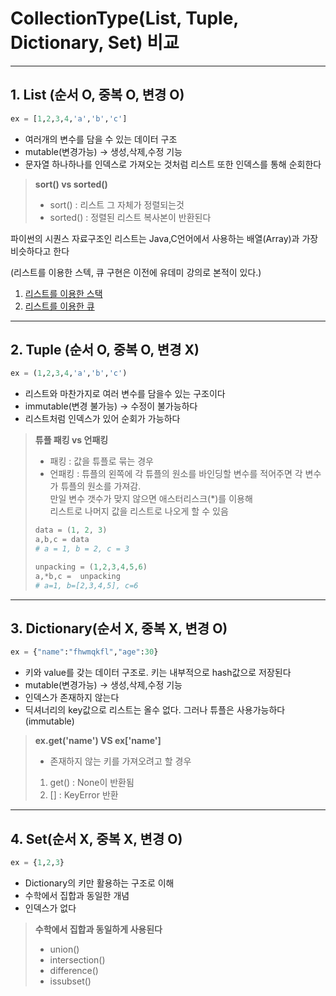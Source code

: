 # CollectionType(List, Tuple, Dictionary, Set) 비교

---
## 1.  List (순서 O, 중복 O, 변경 O)
```python
ex = [1,2,3,4,'a','b','c']
```
* 여러개의 변수를 담을 수 있는 데이터 구조
* mutable(변경가능) → 생성,삭제,수정 기능
* 문자열 하나하나를 인덱스로 가져오는 것처럼 리스트 또한 인덱스를 통해 순회한다

> **sort() vs sorted()**
> * sort() : 리스트 그 자체가 정렬되는것
> * sorted() : 정렬된 리스트 복사본이 반환된다

파이썬의 시퀀스 자료구조인 리스트는 Java,C언어에서 사용하는 배열(Array)과 가장 비슷하다고 한다<br>

(리스트를 이용한 스텍, 큐 구현은 이전에 유데미 강의로 본적이 있다.)
1. [리스트를 이용한 스택](https://github.com/fhwmqkfl/coding_test/blob/main/udemy/stack/queue.py)
2. [리스트를 이용한 큐](https://github.com/fhwmqkfl/coding_test/blob/main/udemy/stack/stack.py)

---
## 2. Tuple (순서 O, 중복 O, 변경 X)
```python
ex = (1,2,3,4,'a','b','c')
```
* 리스트와 마찬가지로 여러 변수를 담을수 있는 구조이다
* immutable(변경 불가능) -> 수정이 불가능하다
* 리스트처럼 인덱스가 있어 순회가 가능하다

> **튜플 패킹 vs 언패킹**
> * 패킹 : 값을 튜플로 묶는 경우
> * 언패킹 : 튜플의 왼쪽에 각 튜플의 원소를 바인딩할 변수를 적어주면 각 변수가 튜플의 원소를 가져감.<br> 만일 변수 갯수가 맞지 않으면 애스터리스크(*)를 이용해<br>
> 리스트로 나머지 값을 리스트로 나오게 할 수 있음
> ```python
> data = (1, 2, 3)
> a,b,c = data
> # a = 1, b = 2, c = 3
> 
> unpacking = (1,2,3,4,5,6)
> a,*b,c =  unpacking
> # a=1, b=[2,3,4,5], c=6
> ```
---
## 3. Dictionary(순서 X, 중복 X, 변경 O)
```python
ex = {"name":"fhwmqkfl","age":30}
```
* 키와 value를 갖는 데이터 구조로. 키는 내부적으로 hash값으로 저장된다
* mutable(변경가능) → 생성,삭제,수정 기능
* 인덱스가 존재하지 않는다
* 딕셔너리의 key값으로 리스트는 올수 없다. 그러나 튜플은 사용가능하다(immutable)

> **ex.get('name') VS ex['name']**
> * 존재하지 않는 키를 가져오려고 할 경우
> 1. get() : None이 반환됨
> 2. [] : KeyError 반환

---
## 4. Set(순서 X, 중복 X, 변경 O)
```python
ex = {1,2,3}
```
* Dictionary의 키만 활용하는 구조로 이해
* 수학에서 집합과 동일한 개념
* 인덱스가 없다

> **수학에서 집합과 동일하게 사용된다**
> * union()
> * intersection()
> * difference()
> * issubset()